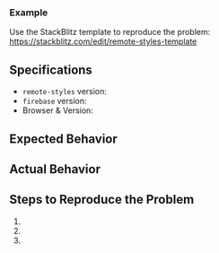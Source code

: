 
<!--

👋 Hello! Thanks for filing an issue! This repo is dedicated to library issues only. For "How-to's" and general information please use https://stackoverflow.com.

--------------------------------------------------------------------------------------------------------

  ✨ The most important thing you can do is create an example using the StackBlitz template below. ✨

--------------------------------------------------------------------------------------------------------

-->

### Example

Use the StackBlitz template to reproduce the problem: https://stackblitz.com/edit/remote-styles-template

## Specifications

  - `remote-styles` version:
  - `firebase` version:
  - Browser & Version:

## Expected Behavior


## Actual Behavior


## Steps to Reproduce the Problem

  1.
  1.
  1.
